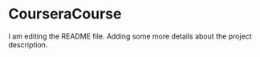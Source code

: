 # CourseraCourse
I am editing the README file. Adding some more details about the project description.
